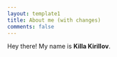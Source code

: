 ```yaml
---
layout: template1
title: About me (with changes)
comments: false
---
```


Hey there! My name is **Killa Kirillov**.
